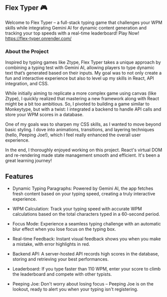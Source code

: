 ## Flex Typer 🎮
Welcome to Flex Typer – a full-stack typing game that challenges your WPM skills while integrating Gemini AI for dynamic content generation and tracking your top speeds with a real-time leaderboard! Play Now! https://flex-typer.onrender.com/

### About the Project
Inspired by typing games like Ztype, Flex Typer takes a unique approach by combining a typing test with Gemini AI, allowing players to type dynamic text that’s generated based on their inputs. My goal was to not only create a fun and interactive experience but also to level up my skills in React, API integration, and CSS.

While initially aiming to replicate a more complex game using canvas (like Ztype), I quickly realized that mastering a new framework along with React might be a bit too ambitious. So, I pivoted to building a game similar to Monkeytype, but with a twist: I integrated a backend to handle API calls and store your WPM scores in a database.

One of my goals was to sharpen my CSS skills, as I wanted to move beyond basic styling. I dove into animations, transitions, and layering techniques (hello, Peeping Joe!), which I feel really enhanced the overall user experience.

In the end, I thoroughly enjoyed working on this project. React's virtual DOM and re-rendering made state management smooth and efficient. It's been a great learning journey!

## Features
- Dynamic Typing Paragraphs: Powered by Gemini AI, the app fetches fresh content based on your typing speed, creating a truly interactive experience.

- WPM Calculation: Track your typing speed with accurate WPM calculations based on the total characters typed in a 60-second period.

- Focus Mode: Experience a seamless typing challenge with an automatic blur effect when you lose focus on the typing box.

- Real-time Feedback: Instant visual feedback shows you when you make a mistake, with error highlights in red.

- Backend API: A server-hosted API records high scores in the database, storing and retrieving your best performances.

- Leaderboard: If you type faster than 110 WPM, enter your score to climb the leaderboard and compete with other typists.

- Peeping Joe: Don't worry about losing focus – Peeping Joe is on the lookout, ready to alert you when your typing isn't registering.
